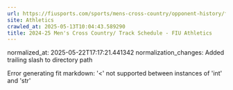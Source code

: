 ```yaml
---
url: https://fiusports.com/sports/mens-cross-country/opponent-history/florida-state-university/319/
site: Athletics
crawled_at: 2025-05-13T10:04:43.589290
title: 2024-25 Men's Cross Country/ Track Schedule - FIU Athletics
---
```

normalized_at: 2025-05-22T17:17:21.441342
normalization_changes: Added trailing slash to directory path

Error generating fit markdown: '<' not supported between instances of 'int' and 'str'
